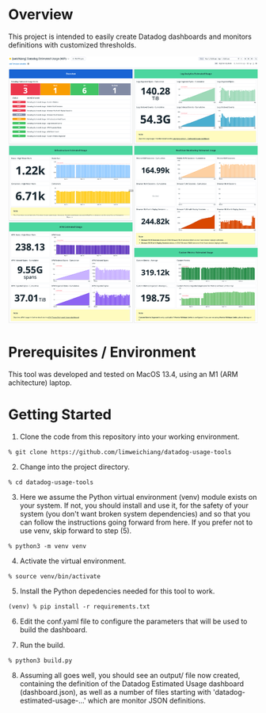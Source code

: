 # Overview

This project is intended to easily create Datadog dashboards and monitors definitions with customized thresholds.

![Screenshot of the Estimated Usage Dashboard](/assets/images/dd-est-usage-dashboard.png)

# Prerequisites / Environment

This tool was developed and tested on MacOS 13.4, using an M1 (ARM achitecture) laptop. 

# Getting Started

1) Clone the code from this repository into your working environment.
```
% git clone https://github.com/limweichiang/datadog-usage-tools
```

2) Change into the project directory.
```
% cd datadog-usage-tools
```

3) Here we assume the Python virtual environment (venv) module exists on your system. If not, you should install and use it, for the safety of your system (you don't want broken system dependencies) and so that you can follow the instructions going forward from here. If you prefer not to use venv, skip forward to step (5).
```
% python3 -m venv venv
```

4) Activate the virtual environment.
```
% source venv/bin/activate 
```

5) Install the Python depedencies needed for this tool to work.
```
(venv) % pip install -r requirements.txt 
```

6) Edit the conf.yaml file to configure the parameters that will be used to build the dashboard.

7) Run the build.
```
% python3 build.py 
```

8) Assuming all goes well, you should see an output/ file now created, containing the definition of the Datadog Estimated Usage dashboard (dashboard.json), as well as a number of files starting with 'datadog-estimated-usage-...' which are monitor JSON definitions.
